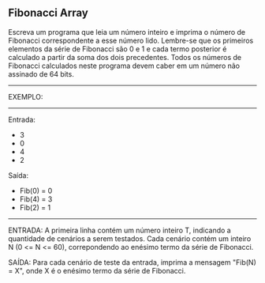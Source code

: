 ## Fibonacci Array

Escreva um programa que leia um número inteiro e imprima o número de Fibonacci correspondente a esse número lido. Lembre-se que os primeiros elementos da série de Fibonacci são 0 e 1 e cada termo posterior é calculado a partir da soma dos dois precedentes. Todos os números de Fibonacci calculados neste programa devem caber em um número não assinado de 64 bits.

---

EXEMPLO:

---

Entrada:

-  3
-  0
-  4
-  2

Saída:

-  Fib(0) = 0
-  Fib(4) = 3
-  Fib(2) = 1

---

ENTRADA: A primeira linha contém um número inteiro T, indicando a quantidade de cenários a serem testados. Cada cenário contém um inteiro N (0 <= N <= 60), correpondendo ao enésimo termo da série de Fibonacci.

SAÍDA: Para cada cenário de teste da entrada, imprima a mensagem "Fib(N) = X", onde X é o enésimo termo da série de Fibonacci.
